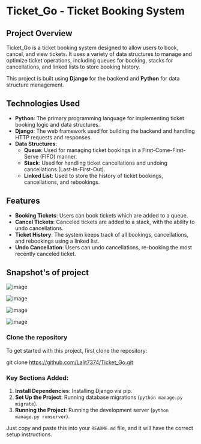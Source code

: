 # Ticket_Go - Ticket Booking System

## Project Overview
Ticket_Go is a ticket booking system designed to allow users to book, cancel, and view tickets. It uses a variety of data structures to manage and optimize ticket operations, including queues for booking, stacks for cancellations, and linked lists to store booking history. 

This project is built using **Django** for the backend and **Python** for data structure management.

## Technologies Used
- **Python**: The primary programming language for implementing ticket booking logic and data structures.
- **Django**: The web framework used for building the backend and handling HTTP requests and responses.
- **Data Structures**: 
  - **Queue**: Used for managing ticket bookings in a First-Come-First-Serve (FIFO) manner.
  - **Stack**: Used for handling ticket cancellations and undoing cancellations (Last-In-First-Out).
  - **Linked List**: Used to store the history of ticket bookings, cancellations, and rebookings.
  
## Features
- **Booking Tickets**: Users can book tickets which are added to a queue.
- **Cancel Tickets**: Canceled tickets are added to a stack, with the ability to undo cancellations.
- **Ticket History**: The system keeps track of all bookings, cancellations, and rebookings using a linked list.
- **Undo Cancellation**: Users can undo cancellations, re-booking the most recently canceled ticket.

## Snapshot's of project
![image](https://github.com/user-attachments/assets/c0c3457a-47dd-4d28-8d4b-0d043e99c9af)

![image](https://github.com/user-attachments/assets/ae35a565-cce2-414d-9b1b-b6fced9ef94d) 

![image](https://github.com/user-attachments/assets/06608864-a675-429d-a16f-c8307b2d75c5)

![image](https://github.com/user-attachments/assets/4dec4e07-5f18-4c9f-86bb-92fe8a7f29fd)




### Clone the repository

To get started with this project, first clone the repository:

git clone https://github.com/Lalit7374/Ticket_Go.git


### Key Sections Added:
1. **Install Dependencies**: Installing Django via pip.
2. **Set Up the Project**: Running database migrations (`python manage.py migrate`).
3. **Running the Project**: Running the development server (`python manage.py runserver`).

Just copy and paste this into your `README.md` file, and it will have the correct setup instructions.



